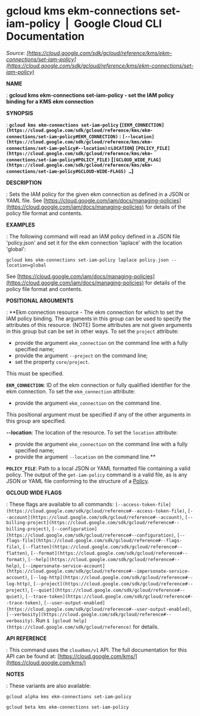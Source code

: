# gcloud kms ekm-connections set-iam-policy  |  Google Cloud CLI Documentation

*Source: [https://cloud.google.com/sdk/gcloud/reference/kms/ekm-connections/set-iam-policy](https://cloud.google.com/sdk/gcloud/reference/kms/ekm-connections/set-iam-policy)*

**NAME**

: **gcloud kms ekm-connections set-iam-policy - set the IAM policy binding for a KMS ekm connection**

**SYNOPSIS**

: **`gcloud kms ekm-connections set-iam-policy` (`[EKM_CONNECTION](https://cloud.google.com/sdk/gcloud/reference/kms/ekm-connections/set-iam-policy#EKM_CONNECTION)` : `[--location](https://cloud.google.com/sdk/gcloud/reference/kms/ekm-connections/set-iam-policy#--location)`=`LOCATION`) `[POLICY_FILE](https://cloud.google.com/sdk/gcloud/reference/kms/ekm-connections/set-iam-policy#POLICY_FILE)` [`[GCLOUD_WIDE_FLAG](https://cloud.google.com/sdk/gcloud/reference/kms/ekm-connections/set-iam-policy#GCLOUD-WIDE-FLAGS) …`]**

**DESCRIPTION**

: Sets the IAM policy for the given ekm connection as defined in a JSON or YAML
file.
See [https://cloud.google.com/iam/docs/managing-policies](https://cloud.google.com/iam/docs/managing-policies)
for details of the policy file format and contents.

**EXAMPLES**

: The following command will read an IAM policy defined in a JSON file
'policy.json' and set it for the ekm connection 'laplace' with the location
'global':

```
gcloud kms ekm-connections set-iam-policy laplace policy.json --location=global
```

See [https://cloud.google.com/iam/docs/managing-policies](https://cloud.google.com/iam/docs/managing-policies)
for details of the policy file format and contents.

**POSITIONAL ARGUMENTS**

: **Ekm connection resource - The ekm connection for which to set the IAM policy
binding. The arguments in this group can be used to specify the attributes of
this resource. (NOTE) Some attributes are not given arguments in this group but
can be set in other ways.
To set the `project` attribute:

- provide the argument `ekm_connection` on the command line with a
fully specified name;
- provide the argument `--project` on the command line;
- set the property `core/project`.

This must be specified.

**`EKM_CONNECTION`**:
ID of the ekm connection or fully qualified identifier for the ekm connection.
To set the `ekm_connection` attribute:

- provide the argument `ekm_connection` on the command line.

This positional argument must be specified if any of the other arguments in this
group are specified.

**--location**:
The location of the resource.
To set the `location` attribute:

- provide the argument `ekm_connection` on the command line with a
fully specified name;
- provide the argument `--location` on the command line.**

**`POLICY_FILE`**:
Path to a local JSON or YAML formatted file containing a valid policy.
The output of the `get-iam-policy` command is a valid file, as is any
JSON or YAML file conforming to the structure of a [Policy](https://cloud.google.com/iam/reference/rest/v1/Policy).

**GCLOUD WIDE FLAGS**

: These flags are available to all commands: `[--access-token-file](https://cloud.google.com/sdk/gcloud/reference#--access-token-file)`,
`[--account](https://cloud.google.com/sdk/gcloud/reference#--account)`, `[--billing-project](https://cloud.google.com/sdk/gcloud/reference#--billing-project)`,
`[--configuration](https://cloud.google.com/sdk/gcloud/reference#--configuration)`,
`[--flags-file](https://cloud.google.com/sdk/gcloud/reference#--flags-file)`,
`[--flatten](https://cloud.google.com/sdk/gcloud/reference#--flatten)`, `[--format](https://cloud.google.com/sdk/gcloud/reference#--format)`, `[--help](https://cloud.google.com/sdk/gcloud/reference#--help)`, `[--impersonate-service-account](https://cloud.google.com/sdk/gcloud/reference#--impersonate-service-account)`,
`[--log-http](https://cloud.google.com/sdk/gcloud/reference#--log-http)`,
`[--project](https://cloud.google.com/sdk/gcloud/reference#--project)`, `[--quiet](https://cloud.google.com/sdk/gcloud/reference#--quiet)`, `[--trace-token](https://cloud.google.com/sdk/gcloud/reference#--trace-token)`, `[--user-output-enabled](https://cloud.google.com/sdk/gcloud/reference#--user-output-enabled)`,
`[--verbosity](https://cloud.google.com/sdk/gcloud/reference#--verbosity)`.
Run `$ [gcloud help](https://cloud.google.com/sdk/gcloud/reference)` for details.

**API REFERENCE**

: This command uses the `cloudkms/v1` API. The full documentation for
this API can be found at: [https://cloud.google.com/kms/](https://cloud.google.com/kms/)

**NOTES**

: These variants are also available:

```
gcloud alpha kms ekm-connections set-iam-policy
```

```
gcloud beta kms ekm-connections set-iam-policy
```